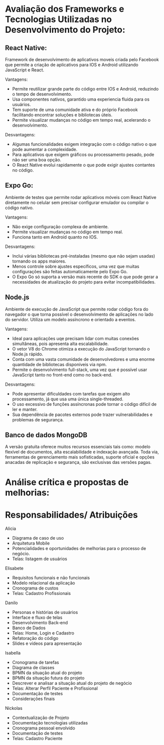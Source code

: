 # Avaliação dos Frameworks e Tecnologias Utilizadas no Desenvolvimento do Projeto:

## React Native:
Framework de desenvolvimento de aplicativos moveis criada pelo Facebook que permite a criação de aplicativos para IOS e Android utilizando JavaScript e React.

Vantagens:

- Permite reutilizar grande parte do código entre IOS e Android, reduzindo o tempo de desenvolvimento.
- Usa componentes nativos, garantido uma experiencia fluida para os usuários.
- Tem suporte de uma comunidade ativa e do próprio Facebook facilitando encontrar soluções e bibliotecas úteis.
- Permite visualizar mudanças no código em tempo real, acelerando o desenvolvimento.

Desvantagens:

- Algumas funcionalidades exigem integração com o código nativo o que pode aumentar a complexidade.
- Para aplicativos que exigem gráficos ou processamento pesado, pode não ser uma boa opção.
- O React Native evolui rapidamente o que pode exigir ajustes contantes no código.

## Expo Go:
Ambiente de testes que permite rodar aplicativos móveis com React Native diretamente no celular sem precisar configurar emulador ou compilar o código nativo. 

Vantagens:

- Não exige configuração complexa de ambiente.
- Permite visualizar mudanças no código em tempo real.
- Funciona tanto em Android quanto no IOS.

Desvantagens: 

- Inclui várias bibliotecas pré-instaladas (mesmo que não sejam usadas) tornando os apps maiores.
- Menos controle sobre ajustes específicos, uma vez que muitas configurações são feitas automaticamente pelo Expo Go.
- O Expo Go só suporta a versão mais recente do SDK o que pode gerar a necessidades de atualização do projeto para evitar incompatibilidades.

## Node.js

Ambiente de execução de JavaScript que permite rodar código fora do navegador o que torna possível o desenvolvimento de aplicações no lado do servidor. Utiliza um modelo assíncrono e orientado a eventos.

Vantagens:

- Ideal para aplicações uqe precisam lidar com muitas conexões simultâneas, pois apresenta alta escalabilidade.
-  O vetor V8 do Chrome otimiza a execução do JavaScript tornando o Node.js rápido.
-  Conta com uma vasta comunidade de desenvolvedores e uma enorme quantidade de bibliotecas disponíveis via npm.
-  Permite o desenvolvimento full-stack, uma vez que é possível usar JavaScript tanto no front-end como no back-end.

Desvantagens:

- Pode apresentar dificuldades com tarefas que exigem alto processamento, já que usa uma única single-threaded.
- O uso excessivo de funções assíncronas pode tornar o código difícil de ler e manter.
- Sua dependência de pacotes externos pode trazer vulnerabilidades e problemas de segurança.

## Banco de dados MongoDB

A versão gratuita oferece muitos recursos essenciais tais como: modelo flexível de documentos, alta escalabilidade e indexação avançada. Toda via, ferramentas de gerenciamento mais sofisticadas, suporte oficial e opções anacadas de replicação e segurança, são exclusivas das versões pagas.

# Análise crítica e propostas de melhorias:
# Responsabilidades/ Atribuições

Alicia

- Diagrama de caso de uso
- Arquitetura Mobile
- Potencialidades e oportunidades de melhorias para o processo de negócio.
- Telas: listagem de usuários
  
Elisabete

- Requisitos funcionais e não funcionais
- Modelo relacional da aplicação
- Cronograma de custos
- Telas: Cadastro Profissionais

Danilo

- Personas e histórias de usuários
- Interface e fluxo de telas
- Desenvolvimento Back-end
- Banco de Dados
- Telas: Home, Login e Cadastro
- Refatoração do código
- Slides e vídeos para apresentação

Isabella

- Cronograma de tarefas
- Diagrama de classes
- BPMN da situação atual do projeto
- BPMN da situação futura do projeto
- Descrever e analisar a situação atual do projeto de negócio
- Telas: Alterar Perfil Paciente e Profissional
- Documentação de testes
- Considerações finais

Nickolas

- Contextualização de Projeto
- Documentação tecnologias utilizadas
- Cronograma pessoal envolvido
- Documentação de testes
- Telas: Cadastro Paciente